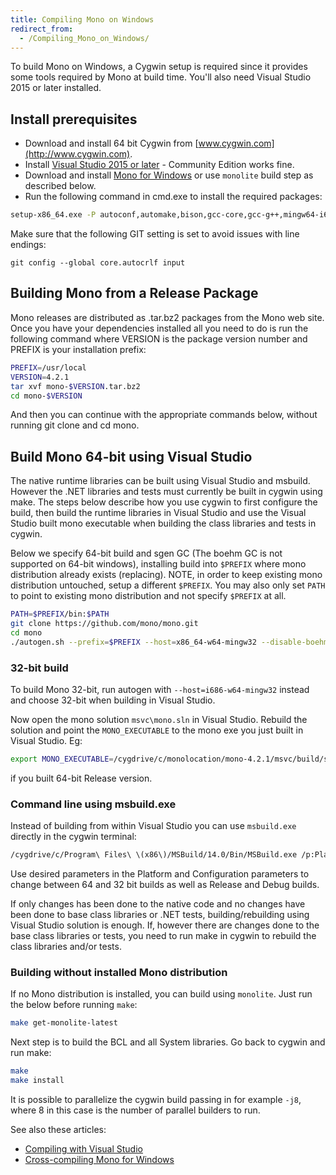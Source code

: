 ```yaml
---
title: Compiling Mono on Windows
redirect_from:
  - /Compiling_Mono_on_Windows/
---
```


To build Mono on Windows, a Cygwin setup is required since it provides some tools required by Mono at build time. You'll also need Visual Studio 2015 or later installed.

## Install prerequisites

* Download and install 64 bit Cygwin from [www.cygwin.com](http://www.cygwin.com).
* Install [Visual Studio 2015 or later](https://www.visualstudio.com) - Community Edition works fine.
* Download and install [Mono for Windows](/docs/getting-started/install/windows/) or use `monolite` build step as described below.
* Run the following command in cmd.exe to install the required packages:

``` bash
setup-x86_64.exe -P autoconf,automake,bison,gcc-core,gcc-g++,mingw64-i686-runtime,mingw64-i686-binutils,mingw64-i686-gcc-core,mingw64-i686-gcc-g++,mingw64-i686-pthreads,mingw64-i686-w32api,mingw64-x86_64-runtime,mingw64-x86_64-binutils,mingw64-x86_64-gcc-core,mingw64-x86_64-gcc-g++,mingw64-x86_64-pthreads,mingw64-x86_64-w32api,libtool,make,python,gettext-devel,gettext,intltool,libiconv,pkg-config,git,curl,wget,libxslt,bc,patch
```

Make sure that the following GIT setting is set to avoid issues with line endings:

`git config --global core.autocrlf input`

## Building Mono from a Release Package

Mono releases are distributed as .tar.bz2 packages from the Mono web site. Once you have your dependencies installed all you need to do is run the following command where VERSION is the package version number and PREFIX is your installation prefix:

``` bash
PREFIX=/usr/local
VERSION=4.2.1
tar xvf mono-$VERSION.tar.bz2
cd mono-$VERSION
```
And then you can continue with the appropriate commands below, without running git clone and cd mono.

## Build Mono 64-bit using Visual Studio

The native runtime libraries can be built using Visual Studio and msbuild. However the .NET libraries and tests must currently be built in cygwin using make. The steps below describe how you use cygwin to first configure the build, then build the runtime libraries in Visual Studio and use the Visual Studio built mono executable when building the class libraries and tests in cygwin.

Below we specify 64-bit build and sgen GC (The boehm GC is not supported on 64-bit windows), installing build into `$PREFIX` where mono distribution already exists (replacing). NOTE, in order to keep existing mono distribution untouched, setup a different
`$PREFIX`. You may also only set `PATH` to point to existing mono distribution and not specify `$PREFIX` at all.

``` bash
PATH=$PREFIX/bin:$PATH
git clone https://github.com/mono/mono.git
cd mono
./autogen.sh --prefix=$PREFIX --host=x86_64-w64-mingw32 --disable-boehm
```
### 32-bit build

To build Mono 32-bit, run autogen with `--host=i686-w64-mingw32` instead and choose 32-bit when building in Visual Studio.


Now open the mono solution `msvc\mono.sln` in Visual Studio. Rebuild the solution and point the `MONO_EXECUTABLE` to the mono exe you just built in Visual Studio. Eg:

```bash
export MONO_EXECUTABLE=/cygdrive/c/monolocation/mono-4.2.1/msvc/build/sgen/x64/bin/Release/mono-sgen.exe
```

if you built 64-bit Release version.

### Command line using msbuild.exe

Instead of building from within Visual Studio you can use `msbuild.exe` directly in the cygwin terminal:

``` bash
/cygdrive/c/Program\ Files\ \(x86\)/MSBuild/14.0/Bin/MSBuild.exe /p:PlatformToolset=v140 /p:Platform=x64 /p:Configuration=Release /p:MONO_TARGET_GC=sgen msvc/mono.sln
```

Use desired parameters in the Platform and Configuration parameters to change between 64 and 32 bit builds as well as Release and Debug builds.

If only changes has been done to the native code and no changes have been
done to base class libraries or .NET tests, building/rebuilding using Visual Studio solution
is enough. If, however there are changes done to the base class libraries or tests, you need to run make in cygwin to rebuild the class libraries and/or tests.

### Building without installed Mono distribution

If no Mono distribution is installed, you can build using `monolite`. Just run the below before running `make`:

``` bash
make get-monolite-latest
```

Next step is to build the BCL and all System libraries. Go back to cygwin and run make:

``` bash
make
make install
```

It is possible to parallelize the cygwin build passing in for example `-j8`,  where 8 in this case is the number of parallel builders to run.

See also these articles:

* [Compiling with Visual Studio](/docs/compiling-mono/windows/compiling-with-visualstudio/)
* [Cross-compiling Mono for Windows](/docs/compiling-mono/windows/cross-compiling-mono-for-windows/)

